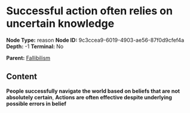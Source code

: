 # Successful action often relies on uncertain knowledge

**Node Type:** reason
**Node ID:** 9c3ccea9-6019-4903-ae56-87f0d9cfef4a
**Depth:** -1
**Terminal:** No

**Parent:** [Fallibilism](fallibilism.md)

## Content

**People successfully navigate the world based on beliefs that are not absolutely certain**, **Actions are often effective despite underlying possible errors in belief**

